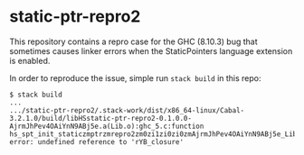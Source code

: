 # static-ptr-repro2

This repository contains a repro case for the GHC (8.10.3) bug that sometimes causes linker errors when the StaticPointers language extension is enabled.

In order to reproduce the issue, simple run `stack build` in this repo:

```
$ stack build
...
.../static-ptr-repro2/.stack-work/dist/x86_64-linux/Cabal-3.2.1.0/build/libHSstatic-ptr-repro2-0.1.0.0-AjrmJhPev4OAiYnN9ABj5e.a(Lib.o):ghc_5.c:function hs_spt_init_staticzmptrzmrepro2zm0zi1zi0zi0zmAjrmJhPev4OAiYnN9ABj5e_Lib: error: undefined reference to 'rYB_closure'
```

